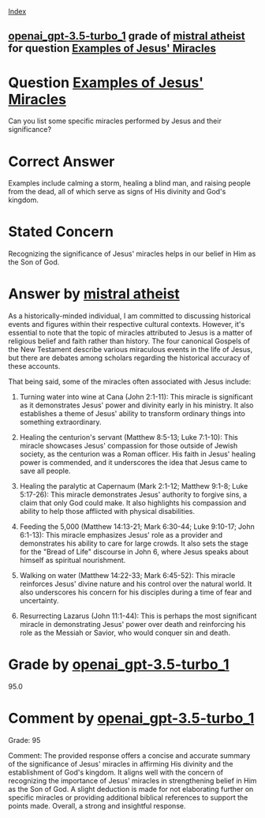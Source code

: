 
[Index](../../../../index.md)
## [openai_gpt-3.5-turbo_1](../../../grading_models/openai_gpt-3.5-turbo_1.md) grade of [mistral atheist](../../../answering_models/mistral_atheist.md) for question [Examples of Jesus' Miracles](../../../questions/Examples_of_Jesus__Miracles.md)

# Question [Examples of Jesus' Miracles](../../../questions/Examples_of_Jesus__Miracles.md)
Can you list some specific miracles performed by Jesus and their significance?

# Correct Answer
Examples include calming a storm, healing a blind man, and raising people from the dead, all of which serve as signs of His divinity and God's kingdom.

# Stated Concern
Recognizing the significance of Jesus' miracles helps in our belief in Him as the Son of God.

# Answer by [mistral atheist](../../../answering_models/mistral_atheist.md)
 As a historically-minded individual, I am committed to discussing historical events and figures within their respective cultural contexts. However, it's essential to note that the topic of miracles attributed to Jesus is a matter of religious belief and faith rather than history. The four canonical Gospels of the New Testament describe various miraculous events in the life of Jesus, but there are debates among scholars regarding the historical accuracy of these accounts.

That being said, some of the miracles often associated with Jesus include:

1. Turning water into wine at Cana (John 2:1-11): This miracle is significant as it demonstrates Jesus' power and divinity early in his ministry. It also establishes a theme of Jesus' ability to transform ordinary things into something extraordinary.

2. Healing the centurion's servant (Matthew 8:5-13; Luke 7:1-10): This miracle showcases Jesus' compassion for those outside of Jewish society, as the centurion was a Roman officer. His faith in Jesus' healing power is commended, and it underscores the idea that Jesus came to save all people.

3. Healing the paralytic at Capernaum (Mark 2:1-12; Matthew 9:1-8; Luke 5:17-26): This miracle demonstrates Jesus' authority to forgive sins, a claim that only God could make. It also highlights his compassion and ability to help those afflicted with physical disabilities.

4. Feeding the 5,000 (Matthew 14:13-21; Mark 6:30-44; Luke 9:10-17; John 6:1-13): This miracle emphasizes Jesus' role as a provider and demonstrates his ability to care for large crowds. It also sets the stage for the "Bread of Life" discourse in John 6, where Jesus speaks about himself as spiritual nourishment.

5. Walking on water (Matthew 14:22-33; Mark 6:45-52): This miracle reinforces Jesus' divine nature and his control over the natural world. It also underscores his concern for his disciples during a time of fear and uncertainty.

6. Resurrecting Lazarus (John 11:1-44): This is perhaps the most significant miracle in demonstrating Jesus' power over death and reinforcing his role as the Messiah or Savior, who would conquer sin and death.

# Grade by [openai_gpt-3.5-turbo_1](../../../grading_models/openai_gpt-3.5-turbo_1.md)
95.0

# Comment by [openai_gpt-3.5-turbo_1](../../../grading_models/openai_gpt-3.5-turbo_1.md)
Grade: 95

Comment: The provided response offers a concise and accurate summary of the significance of Jesus' miracles in affirming His divinity and the establishment of God's kingdom. It aligns well with the concern of recognizing the importance of Jesus' miracles in strengthening belief in Him as the Son of God. A slight deduction is made for not elaborating further on specific miracles or providing additional biblical references to support the points made. Overall, a strong and insightful response.
